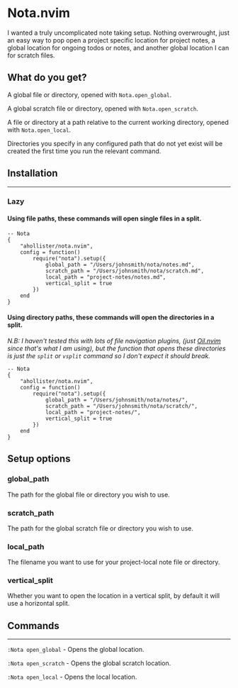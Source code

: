 # Nota.nvim

I wanted a truly uncomplicated note taking setup. Nothing overwrought, just an easy way to pop open a project specific location for project notes, a global location for ongoing todos or notes, and another global location I can for scratch files.

## What do you get?

A global file or directory, opened with `Nota.open_global`.

A global scratch file or directory, opened with `Nota.open_scratch`.

A file or directory at a path relative to the current working directory, opened with `Nota.open_local`.

Directories you specify in any configured path that do not yet exist will be created the first time you run the relevant command.

## Installation
---

### Lazy

#### Using file paths, these commands will open single files in a split.

```
-- Nota
{
    "ahollister/nota.nvim",
    config = function()
        require("nota").setup({
            global_path = "/Users/johnsmith/nota/notes.md",
            scratch_path = "/Users/johnsmith/nota/scratch.md",
            local_path = "project-notes/notes.md",
            vertical_split = true
        })
    end
}
```

#### Using directory paths, these commands will open the directories in a split.

*N.B: I haven't tested this with lots of file navigation plugins, (just [Oil.nvim](https://github.com/stevearc/oil.nvim) since that's what I am using), but the function that opens these directories is just the `split` or `vsplit` command so I don't expect it should break.*

```
-- Nota
{
    "ahollister/nota.nvim",
    config = function()
        require("nota").setup({
            global_path = "/Users/johnsmith/nota/notes/",
            scratch_path = "/Users/johnsmith/nota/scratch/",
            local_path = "project-notes/",
            vertical_split = true
        })
    end
}
```

## Setup options

### global_path

The path for the global file or directory you wish to use.

### scratch_path

The path for the global scratch file or directory you wish to use.

### local_path

The filename you want to use for your project-local note file or directory.

### vertical_split

Whether you want to open the location in a vertical split, by default it will use a horizontal split.

## Commands
---

`:Nota open_global` - Opens the global location.

`:Nota open_scratch` - Opens the global scratch location.

`:Nota open_local` - Opens the local location.
